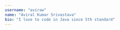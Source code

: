 ```yaml
---
username: "aviraw"
name: "Aviral Kumar Srivastava"
bio: "I love to code in Java since 5th standard"
---
```

